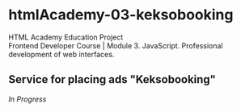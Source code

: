# htmlAcademy-03-keksobooking
HTML Academy Education Project  
Frontend Developer Course | Module 3. JavaScript. Professional development of web interfaces.
## Service for placing ads "Keksobooking"
*In Progress*
